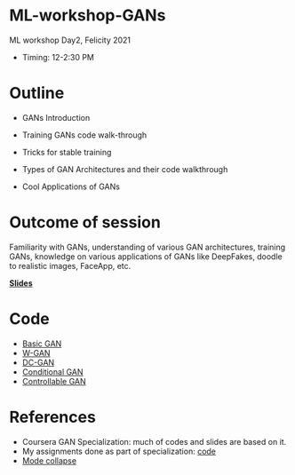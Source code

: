 # ML-workshop-GANs
ML workshop Day2, Felicity 2021
  
  
* Timing: 12-2:30 PM
 

# Outline

* GANs Introduction
	
* Training GANs code walk-through
	
* Tricks for stable training
	
* Types of GAN Architectures and their code walkthrough
	
* Cool Applications of GANs
	


# Outcome of session
Familiarity with GANs, understanding of various GAN architectures, training GANs, knowledge on various applications of GANs like DeepFakes, doodle to realistic images, FaceApp, etc.


**[Slides](https://iiitaphyd-my.sharepoint.com/:p:/g/personal/avani_gupta_research_iiit_ac_in/EezyPiE3pWpIvv33337dn34BTgVaGGaNJ9igkwAzmvnyRQ?e=ywr6aN)**

# Code
* [Basic GAN](https://colab.research.google.com/drive/1MrH2yXzioI8QQ4wkWtqzuCHx8mIVgEtZ?usp=sharing)
* [W-GAN](https://colab.research.google.com/drive/1EDl5qfvUQBWS37nnnMYULCuBw0aajZ-i?usp=sharing)
* [DC-GAN](https://colab.research.google.com/drive/1jFVGUaU7hijtGroOMkxKjJdJD5wmDeb9?usp=sharing)
* [Conditional GAN](https://colab.research.google.com/drive/1mJH89nRJn8VcTWuiWSriJMUhO0ILkMZi?usp=sharing)
* [Controllable GAN](https://colab.research.google.com/drive/1PJhBaWWcDBsokfmNP2l13Ha4_cIcS0qV?usp=sharing)


# References
* Coursera GAN Specialization: much of codes and slides are based on it.
* My assignments done as part of specialization: [code](https://github.com/avani17101/Coursera-GANs-Specialization)
* [Mode collapse](https://aiden.nibali.org/blog/2017-01-18-mode-collapse-gans/)
